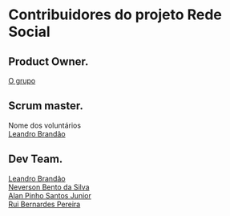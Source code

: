 # Contribuidores do projeto Rede Social

## Product Owner.  
[O grupo](https://www.facebook.com/groups/1318495538253871/)
## Scrum master.
Nome dos voluntários  
[Leandro Brandão](https://github.com/LeandroMeuGitHub)

## Dev Team.
[Leandro Brandão](https://github.com/LeandroMeuGitHub) <br>
[Neverson Bento da Silva](https://github.com/Dersaun)<br>
[Alan Pinho Santos Junior](https://github.com/Alanpsj/)<br>
[Rui Bernardes Pereira](https://github.com/vortexti)<br>

